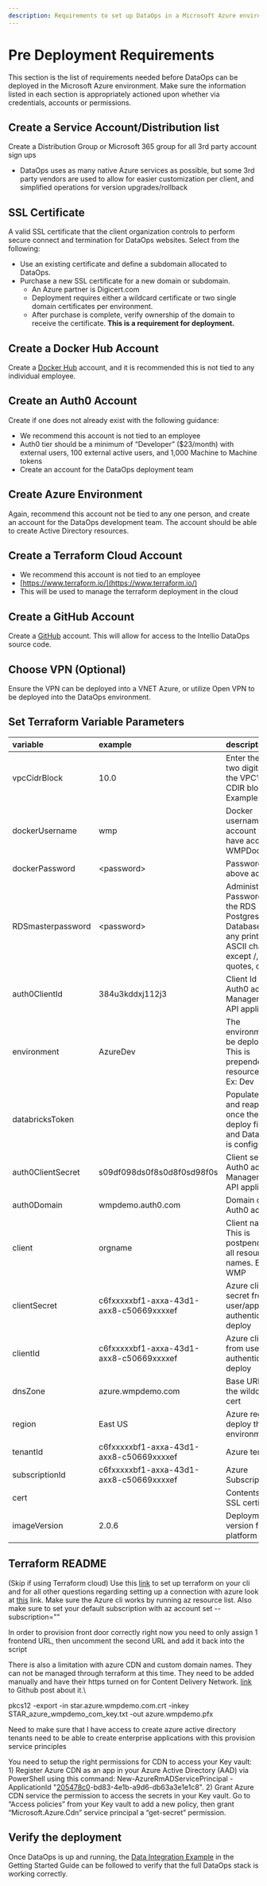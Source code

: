 ```yaml
---
description: Requirements to set up DataOps in a Microsoft Azure environment.
---
```


# Pre Deployment Requirements

This section is the list of requirements needed before DataOps can be deployed in the Microsoft Azure environment. Make sure the information listed in each section is appropriately actioned upon whether via credentials, accounts or permissions.

## Create a Service Account/Distribution list

Create a Distribution Group or Microsoft 365 group for all 3rd party account sign ups 

* DataOps uses as many native Azure services as possible, but some 3rd party vendors are used to allow for easier customization per client, and simplified operations for version upgrades/rollback

## SSL Certificate

A valid SSL certificate that the client organization controls to perform secure connect and termination for DataOps websites. Select from the following:

* Use an existing certificate and define a subdomain allocated to DataOps.
* Purchase a new SSL certificate for a new domain or subdomain.
  * An Azure partner is Digicert.com
  * Deployment requires either a wildcard certificate or two single domain certificates per environment.
  * After purchase is complete, verify ownership of the domain to receive the certificate. **This is a requirement for deployment.**

## **Create a Docker Hub Account**

Create a [Docker Hub](https://hub.docker.com/signup) account, and it is recommended this is not tied to any individual employee.

## Create an Auth0 Account

Create if one does not already exist with the following guidance:

* We recommend this account is not tied to an employee 
* Auth0 tier should be a minimum of “Developer” \($23/month\) with external users, 100 external active users, and 1,000 Machine to Machine tokens
* Create an account for the DataOps deployment team 

## Create Azure Environment

Again, recommend this account not be tied to any one person, and create an account for the DataOps development team. The account should be able to create Active Directory resources.

## Create a Terraform Cloud Account

* We recommend this account is not tied to an employee 
* [https://www.terraform.io/](https://www.terraform.io/) 
* This will be used to manage the terraform deployment in the cloud 

## Create a GitHub Account

Create a [GitHub](https://github.com/) account. This will allow for access to the Intellio DataOps source code.

## Choose VPN \(Optional\)

Ensure the VPN can be deployed into a VNET Azure, or utilize Open VPN to be deployed into the DataOps environment.

## Set Terraform Variable Parameters

| variable  | example  | description  |
| :--- | :--- | :--- |
| vpcCidrBlock  | 10.0  | Enter the first two digits for the VPC’s /16 CDIR block. Example: \`10.1\`  |
| dockerUsername  | wmp  | Docker username for account that will have access to WMPDockerhub  |
| dockerPassword  | &lt;password&gt;  | Password for above account  |
| RDSmasterpassword  | &lt;password&gt;  | Administrative Password for the RDS Postgres Database. Use any printable ASCII character except /, double quotes, or @.  |
| auth0ClientId  | 384u3kddxj112j3  | Client Id of Auth0 account’s Management API application  |
| environment  | AzureDev  | The environment to be deployed. This is prepended to all resource names Ex: Dev  |
| databricksToken  |  | Populate this and reapply once the first deploy finishes and Databricks is configured.  |
| auth0ClientSecret  | s09df098ds0f8s0d8f0sd98f0s  | Client secret of Auth0 account’s Management API application  |
| auth0Domain  | wmpdemo.auth0.com  | Domain of the Auth0 account  |
| client  | orgname | Client name. This is postpended to all resource names. Ex: WMP  |
| clientSecret  | c6fxxxxxbf1-axxa-43d1-axx8-c50669xxxxef  | Azure client secret from user/app authenticating deploy  |
| clientId  | c6fxxxxxbf1-axxa-43d1-axx8-c50669xxxxef  | Azure client ID from user/app authenticating deploy  |
| dnsZone  | azure.wmpdemo.com  | Base URL for the wildcard cert  |
| region  | East US  | Azure region to deploy the environment to  |
| tenantId  | c6fxxxxxbf1-axxa-43d1-axx8-c50669xxxxef  | Azure tenant ID  |
| subscriptionId  | c6fxxxxxbf1-axxa-43d1-axx8-c50669xxxxef  | Azure Subscription ID  |
| cert  |  | Contents of the SSL certificate  |
| imageVersion  | 2.0.6  | Deployment version for the platform  |

## Terraform README

\(Skip if using Terraform cloud\) Use this [link](https://www.terraform.io/docs/providers/azurerm/guides/azure_cli.html) to set up terraform on your cli and for all other questions regarding setting up a connection with azure look at [this](https://www.terraform.io/docs/providers/azurerm/index.html) link. Make sure the Azure cli works by running az resource list. Also make sure to set your default subscription with az account set --subscription=""  

In order to provision front door correctly right now you need to only assign 1 frontend URL, then uncomment the second URL and add it back into the script 

There is also a limitation with azure CDN and custom domain names. They can not be managed through terraform at this time. They need to be added manually and have their https turned on for Content Delivery Network. [link](https://github.com/terraform-providers/terraform-provider-azurerm/issues/398) to Github post about it.\ 

pkcs12 -export -in star.azure.wmpdemo.com.crt -inkey STAR\_azure\_wmpdemo\_com\_key.txt -out azure.wmpdemo.pfx 

Need to make sure that I have access to create azure active directory tenants need to be able to create enterprise applications with this provision service principles 

You need to setup the right permissions for CDN to access your Key vault: 1\) Register Azure CDN as an app in your Azure Active Directory \(AAD\) via PowerShell using this command: New-AzureRmADServicePrincipal -ApplicationId "[205478c0](https://bitbucket.org/wmp-rap/infrastructure/commits/205478c0)-bd83-4e1b-a9d6-db63a3e1e1c8". 2\) Grant Azure CDN service the permission to access the secrets in your Key vault. Go to “Access policies” from your Key vault to add a new policy, then grant “Microsoft.Azure.Cdn” service principal a “get-secret” permission. 

## Verify the deployment

Once DataOps is up and running, the [Data Integration Example](../../getting-started-guide/data-integration-example/) in the Getting Started Guide can be followed to verify that the full DataOps stack is working correctly.

